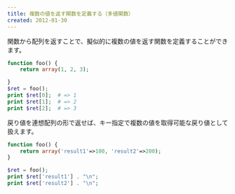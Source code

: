 ```yaml
---
title: 複数の値を返す関数を定義する（多値関数）
created: 2012-01-30
---
```


関数から配列を返すことで、擬似的に複数の値を返す関数を定義することができます。

~~~ php
function foo() {
    return array(1, 2, 3);

}
$ret = foo();
print $ret[0];  # => 1
print $ret[1];  # => 2
print $ret[2];  # => 3
~~~

戻り値を連想配列の形で返せば、キー指定で複数の値を取得可能な戻り値として扱えます。

~~~ php
function foo() {
    return array('result1'=>100, 'result2'=>200);
}

$ret = foo();
print $ret['result1'] . "\n";
print $ret['result2'] . "\n";
~~~


